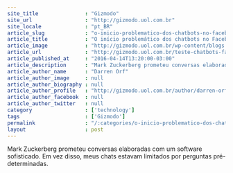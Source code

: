 ```yaml
---
site_title               : "Gizmodo"
site_url                 : "http://gizmodo.uol.com.br"
site_locale              : "pt_BR"
article_slug             : "o-inicio-problematico-dos-chatbots-no-facebook-messenger"
article_title            : "O início problemático dos chatbots no Facebook Messenger"
article_image            : "http://gizmodo.uol.com.br/wp-content/blogs.dir/8/files/2016/04/chatbots-faceboook-messenger-4.jpg"
article_url              : "http://gizmodo.uol.com.br/teste-chatbots-facebook-messenger/"
article_published_at     : "2016-04-14T13:20:00-03:00"
article_description      : "Mark Zuckerberg prometeu conversas elaboradas com um software sofisticado. Em vez disso, meus chats estavam limitados por perguntas pré-determinadas."
article_author_name      : "Darren Orf"
article_author_image     : null
article_author_biography : null
article_author_profile   : "http://gizmodo.uol.com.br/author/darren-orf/"
article_author_facebook  : null
article_author_twitter   : null
category                 : ['technology']
tags                     : ['Gizmodo']
permalink                : "/:categories/o-inicio-problematico-dos-chatbots-no-facebook-messenger/"
layout                   : post
---
```


Mark Zuckerberg prometeu conversas elaboradas com um software sofisticado. Em vez disso, meus chats estavam limitados por perguntas pré-determinadas.
